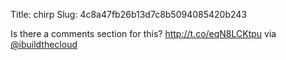 Title: chirp
Slug: 4c8a47fb26b13d7c8b5094085420b243

Is there a comments section for this? <a href="http://t.co/eqN8LCKtpu">http://t.co/eqN8LCKtpu</a> via <a href="http://twitter.com/ibuildthecloud">@ibuildthecloud</a>
